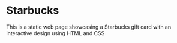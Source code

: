 # Starbucks
This is a static web page showcasing a Starbucks gift card with an interactive design using HTML and CSS
